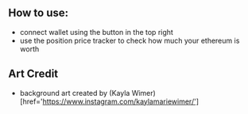 ## How to use:
- connect wallet using the button in the top right
- use the position price tracker to check how much your ethereum is worth


## Art Credit
- background art created by (Kayla Wimer)[href='https://www.instagram.com/kaylamariewimer/']

